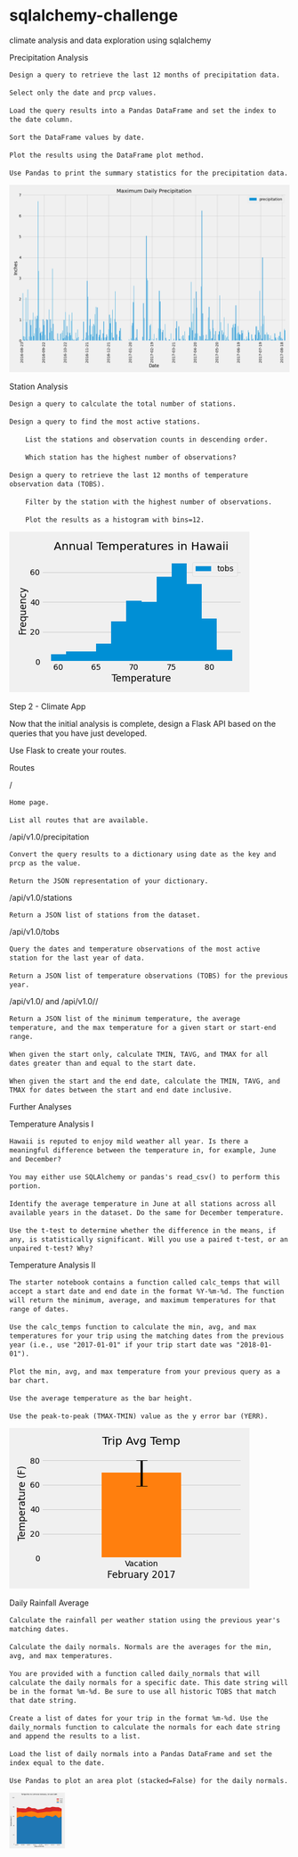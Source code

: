 # sqlalchemy-challenge
climate analysis and data exploration using sqlalchemy

Precipitation Analysis


    Design a query to retrieve the last 12 months of precipitation data.

    Select only the date and prcp values.

    Load the query results into a Pandas DataFrame and set the index to the date column.

    Sort the DataFrame values by date.

    Plot the results using the DataFrame plot method.

    Use Pandas to print the summary statistics for the precipitation data.

![precipitation bar chart](/Images/maximum_daily_precipitation.png)

Station Analysis


    Design a query to calculate the total number of stations.

    Design a query to find the most active stations.

        List the stations and observation counts in descending order.

        Which station has the highest number of observations?

    Design a query to retrieve the last 12 months of temperature observation data (TOBS).

        Filter by the station with the highest number of observations.

        Plot the results as a histogram with bins=12.

![temperature histogram](/Images/annual_temperatures_in_Hawaii.png)


Step 2 - Climate App

Now that the initial analysis is complete, design a Flask API based on the queries that you have just developed.

Use Flask to create your routes.

Routes

/

    Home page.

    List all routes that are available.



/api/v1.0/precipitation

    Convert the query results to a dictionary using date as the key and prcp as the value.

    Return the JSON representation of your dictionary.




/api/v1.0/stations

    Return a JSON list of stations from the dataset.



/api/v1.0/tobs

    Query the dates and temperature observations of the most active station for the last year of data.

    Return a JSON list of temperature observations (TOBS) for the previous year.




/api/v1.0/<start> and /api/v1.0/<start>/<end>

    Return a JSON list of the minimum temperature, the average temperature, and the max temperature for a given start or start-end range.

    When given the start only, calculate TMIN, TAVG, and TMAX for all dates greater than and equal to the start date.

    When given the start and the end date, calculate the TMIN, TAVG, and TMAX for dates between the start and end date inclusive.


Further Analyses


Temperature Analysis I

    Hawaii is reputed to enjoy mild weather all year. Is there a meaningful difference between the temperature in, for example, June and December?

    You may either use SQLAlchemy or pandas's read_csv() to perform this portion.

    Identify the average temperature in June at all stations across all available years in the dataset. Do the same for December temperature.

    Use the t-test to determine whether the difference in the means, if any, is statistically significant. Will you use a paired t-test, or an unpaired t-test? Why?



Temperature Analysis II

    The starter notebook contains a function called calc_temps that will accept a start date and end date in the format %Y-%m-%d. The function will return the minimum, average, and maximum temperatures for that range of dates.

    Use the calc_temps function to calculate the min, avg, and max temperatures for your trip using the matching dates from the previous year (i.e., use "2017-01-01" if your trip start date was "2018-01-01").

    Plot the min, avg, and max temperature from your previous query as a bar chart.

    Use the average temperature as the bar height.

    Use the peak-to-peak (TMAX-TMIN) value as the y error bar (YERR).

![Average temperature during trip](/Images/trip_avg_temp.png)


Daily Rainfall Average

    Calculate the rainfall per weather station using the previous year's matching dates.

    Calculate the daily normals. Normals are the averages for the min, avg, and max temperatures.

    You are provided with a function called daily_normals that will calculate the daily normals for a specific date. This date string will be in the format %m-%d. Be sure to use all historic TOBS that match that date string.

    Create a list of dates for your trip in the format %m-%d. Use the daily_normals function to calculate the normals for each date string and append the results to a list.

    Load the list of daily normals into a Pandas DataFrame and set the index equal to the date.

    Use Pandas to plot an area plot (stacked=False) for the daily normals.
<p>
    <img src="/Images/trip_temperatures_feb_1-16.png" width="100" heigth="100"/>
</p>